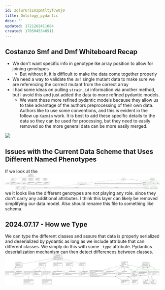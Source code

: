 ```yaml
---
id: 2qlur6rz1mzpmtltyf7w0j0
title: Ontology_pydantic
desc: ''
updated: 1721262411684
created: 1705045346511
---
```

## Costanzo Smf and Dmf Whiteboard Recap

- We don't want specific info in genotype lke array position to allow for joining genotypes
  - But without it, it is difficult to make the data come together properly
- We need a way to validate the `dmf` single mutant data to make sure we are referencing the correct mutant from the correct array
- I had some ideas on pulling `strain_id` information via another method, but I avoid this and just added the data to more refined pydantic models.
  - We want these more refined pydantic models because they allow us to take advantage of the authors preprocessing of their own data. Authors like to use some conventions, and this is evident in the follow up `Kuzmin` work. It is best to add these specific details to the data so they can be used for processing, but they need to easily removed so the more general data can be more easily merged.

![](./assets/drawio/ontology_pydantic_hourglass_data_model.png)

## Issues with the Current Data Scheme that Uses Different Named Phenotypes

If we look at the ![pydantic data scheme](./assets/images/pydantic_data_scheme-2024.01.31.png) we it looks like the different genotypes are not playing any role. since they don't carry any additional attributes. I think this layer can likely be removed simplifying our data model. Also should rename this file to something like schema.

## 2024.07.17 - How we Type

We can type the different classes and assure that data is properly serialized and deserialized by pydantic as long as we include attribute that can different classes. We simply do this with some `_type` attribute. Pydantics deserialization mechanism can then detect differences between classes.
![](./assests/2024.07.17-schema.png)
